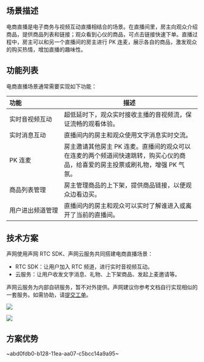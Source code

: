 ## 场景描述

电商直播是电子商务与视频互动直播相结合的场景。在直播间里，房主向观众介绍商品，提供商品列表和链接；观众看到心仪的商品，可点击链接快速下单。直播过程中，房主可以和另一个直播间的房主进行 PK 连麦，展示各自的商品，激发观众的购买热情，增加直播的趣味性。

## 功能列表

电商直播场景通常需要实现如下功能：

| <span style="white-space:nowrap;">功能&emsp;&emsp;&emsp;&emsp;&emsp;&emsp;</span>  | 描述 |
| ---------------- | ---------------- |
| 实时音视频互动	      | 超低延时下，观众实时接收主播的音视频流，保证流畅的观看体验。 |
| 实时消息互动	| 直播间内的房主和观众使用文字消息实时交流。|
| PK 连麦       | 房主邀请其他房主 PK 连麦。直播间的观众可以在连麦的两个频道间快速跳转，购买心仪的商品，给喜爱的房主投票或刷礼物，增强 PK 气氛。 |
| 商品列表管理     | 房主管理商品的上下架，提供商品链接，以便观众边看边买。       |
| 用户进出频道管理	| 直播间内的房主和观众可以实时了解谁进入或离开了当前的直播间。|

## 技术方案

声网使用声网 RTC SDK、声网云服务共同搭建电商直播场景：

- RTC SDK：让用户加入 RTC 频道，进行实时音视频互动。
- 云服务：让用户收发文字消息、礼物、上下架商品、发起上麦邀请等。

<div class="alert note">声网云服务为内部自研服务，暂不对外提供。声网建议你参考文档自行实现相似的一套服务。如需协助，请<a href="https://docs.agora.io/cn/Agora%20Platform/ticket?platform=All%20Platforms">提交工单</a>。</div>

![](https://web-cdn.agora.io/docs-files/1683354184122)

![](https://web-cdn.agora.io/docs-files/1683354192966)


## 方案优势

~abd0fdb0-b128-11ea-aa07-c5bcc14a9a95~